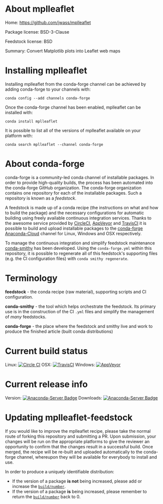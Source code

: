 About mplleaflet
================

Home: https://github.com/jwass/mplleaflet

Package license: BSD-3-Clause

Feedstock license: BSD

Summary: Convert Matplotlib plots into Leaflet web maps



Installing mplleaflet
=====================

Installing mplleaflet from the conda-forge channel can be achieved by adding conda-forge to your channels with:

```
conda config --add channels conda-forge
```

Once the conda-forge channel has been enabled, mplleaflet can be installed with:

```
conda install mplleaflet
```

It is possible to list all of the versions of mplleaflet available on your platform with:

```
conda search mplleaflet --channel conda-forge
```


About conda-forge
=================

conda-forge is a community-led conda channel of installable packages.
In order to provide high-quality builds, the process has been automated into the
conda-forge GitHub organization. The conda-forge organization contains one repository 
for each of the installable packages. Such a repository is known as a *feedstock*.

A feedstock is made up of a conda recipe (the instructions on what and how to build
the package) and the necessary configurations for automatic building using freely
available continuous integration services. Thanks to the awesome service provided by
[CircleCI](https://circleci.com/), [AppVeyor](http://www.appveyor.com/)
and [TravisCI](https://travis-ci.org/) it is possible to build and upload installable
packages to the [conda-forge](https://anaconda.org/conda-forge)
[Anaconda-Cloud](http://docs.anaconda.org/) channel for Linux, Windows and OSX respectively.

To manage the continuous integration and simplify feedstock maintenance
[conda-smithy](http://github.com/conda-forge/conda-smithy) has been developed.
Using the ``conda-forge.yml`` within this repository, it is possible to regenerate all of
this feedstock's supporting files (e.g. the CI configuration files) with ``conda smithy regenerate``.


Terminology
===========

**feedstock** - the conda recipe (raw material), supporting scripts and CI configuration.

**conda-smithy** - the tool which helps orchestrate the feedstock.
                   Its primary use is in the construction of the CI ``.yml`` files
                   and simplify the management of *many* feedstocks.

**conda-forge** - the place where the feedstock and smithy live and work to
                  produce the finished article (built conda distributions)

Current build status
====================
Linux: [![Circle CI](https://circleci.com/gh/conda-forge/mplleaflet-feedstock.svg?style=svg)](https://circleci.com/gh/conda-forge/mplleaflet-feedstock)
OSX: [![TravisCI](https://travis-ci.org/conda-forge/mplleaflet-feedstock.svg?branch=master)](https://travis-ci.org/conda-forge/mplleaflet-feedstock) 
Windows: [![AppVeyor](https://ci.appveyor.com/api/projects/status/github/conda-forge/mplleaflet-feedstock?svg=True)](https://ci.appveyor.com/project/conda-forge/mplleaflet-feedstock/branch/master)

Current release info
====================
Version: [![Anaconda-Server Badge](https://anaconda.org/conda-forge/mplleaflet/badges/version.svg)](https://anaconda.org/conda-forge/mplleaflet)
Downloads: [![Anaconda-Server Badge](https://anaconda.org/conda-forge/mplleaflet/badges/downloads.svg)](https://anaconda.org/conda-forge/mplleaflet)


Updating mplleaflet-feedstock
=============================

If you would like to improve the mplleaflet recipe, please take the normal
route of forking this repository and submitting a PR. Upon submission, your changes will
be run on the appropriate platforms to give the reviewer an opportunity to confirm that the
changes result in a successful build. Once merged, the recipe will be re-built and uploaded
automatically to the conda-forge channel, whereupon they will be available for everybody to
install and use.

In order to produce a uniquely identifiable distribution:
 * If the version of a package **is not** being increased, please add or increase
   the [``build/number``](http://conda.pydata.org/docs/building/meta-yaml.html#build-number-and-string). 
 * If the version of a package **is** being increased, please remember to return
   the [``build/number``](http://conda.pydata.org/docs/building/meta-yaml.html#build-number-and-string)
   back to 0.
